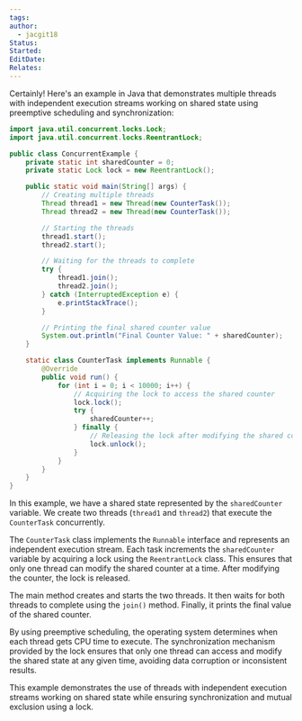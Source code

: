 ```yaml
---
tags: 
author:
  - jacgit18
Status: 
Started: 
EditDate: 
Relates:
---
```

Certainly! Here's an example in Java that demonstrates multiple threads with independent execution streams working on shared state using preemptive scheduling and synchronization:

```java
import java.util.concurrent.locks.Lock;
import java.util.concurrent.locks.ReentrantLock;

public class ConcurrentExample {
    private static int sharedCounter = 0;
    private static Lock lock = new ReentrantLock();

    public static void main(String[] args) {
        // Creating multiple threads
        Thread thread1 = new Thread(new CounterTask());
        Thread thread2 = new Thread(new CounterTask());

        // Starting the threads
        thread1.start();
        thread2.start();

        // Waiting for the threads to complete
        try {
            thread1.join();
            thread2.join();
        } catch (InterruptedException e) {
            e.printStackTrace();
        }

        // Printing the final shared counter value
        System.out.println("Final Counter Value: " + sharedCounter);
    }

    static class CounterTask implements Runnable {
        @Override
        public void run() {
            for (int i = 0; i < 10000; i++) {
                // Acquiring the lock to access the shared counter
                lock.lock();
                try {
                    sharedCounter++;
                } finally {
                    // Releasing the lock after modifying the shared counter
                    lock.unlock();
                }
            }
        }
    }
}
```

In this example, we have a shared state represented by the `sharedCounter` variable. We create two threads (`thread1` and `thread2`) that execute the `CounterTask` concurrently.

The `CounterTask` class implements the `Runnable` interface and represents an independent execution stream. Each task increments the `sharedCounter` variable by acquiring a lock using the `ReentrantLock` class. This ensures that only one thread can modify the shared counter at a time. After modifying the counter, the lock is released.

The main method creates and starts the two threads. It then waits for both threads to complete using the `join()` method. Finally, it prints the final value of the shared counter.

By using preemptive scheduling, the operating system determines when each thread gets CPU time to execute. The synchronization mechanism provided by the lock ensures that only one thread can access and modify the shared state at any given time, avoiding data corruption or inconsistent results.

This example demonstrates the use of threads with independent execution streams working on shared state while ensuring synchronization and mutual exclusion using a lock.


